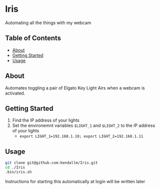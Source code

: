 # Iris
Automating all the things with my webcam

## Table of Contents
+ [About](#about)
+ [Getting Started](#getting_started)
+ [Usage](#usage)

## About <a name = "about"></a>

Automates toggling a pair of Elgato Key Light Airs when a webcam is activated.

## Getting Started <a name = "getting_started"></a>


1. Find the IP address of your lights
1. Set the environemnt variables `$LIGHT_1` and `$LIGHT_2` to the IP address of your lights
    * `export LIGHT_1=192.168.1.10; export LIGHT_2=192.168.1.11`

## Usage

```bash
git clone git@github.com:kendallm/Iris.git
cd ./Iris
.bin/iris.sh
```

Instructions for starting this automatically at login will be written later
